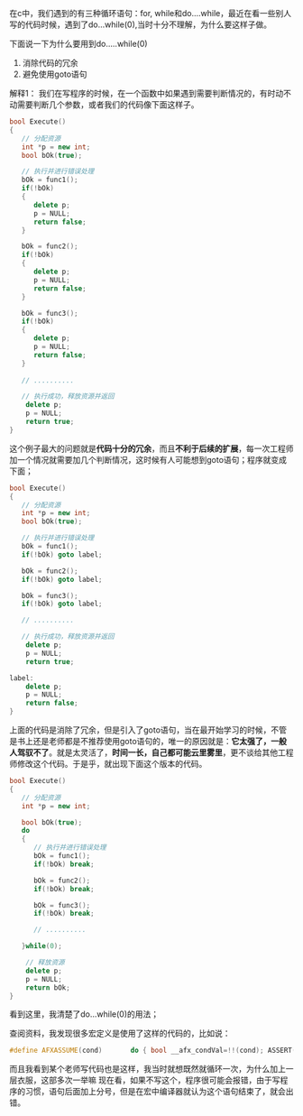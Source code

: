 ﻿在c中，我们遇到的有三种循环语句：for, while和do....while，最近在看一些别人写的代码时候，遇到了do...while(0),当时十分不理解，为什么要这样子做。

下面说一下为什么要用到do.....while(0)
1. 消除代码的冗余
2. 避免使用goto语句

解释1：
我们在写程序的时候，在一个函数中如果遇到需要判断情况的，有时动不动需要判断几个参数，或者我们的代码像下面这样子。

```cpp
bool Execute()
{
   // 分配资源
   int *p = new int;
   bool bOk(true);

   // 执行并进行错误处理
   bOk = func1();
   if(!bOk) 
   {
      delete p;   
      p = NULL;
      return false;
   }

   bOk = func2();
   if(!bOk) 
   {
      delete p;   
      p = NULL;
      return false;
   }

   bOk = func3();
   if(!bOk) 
   {
      delete p;   
      p = NULL;
      return false;
   }
   
   // ..........

   // 执行成功，释放资源并返回
    delete p;   
    p = NULL;
    return true;
}
```
这个例子最大的问题就是**代码十分的冗余**，而且**不利于后续的扩展**，每一次工程师加一个情况就需要加几个判断情况，这时候有人可能想到goto语句；程序就变成下面；

```cpp
bool Execute()
{
   // 分配资源
   int *p = new int;
   bool bOk(true);

   // 执行并进行错误处理
   bOk = func1();
   if(!bOk) goto label;

   bOk = func2();
   if(!bOk) goto label;

   bOk = func3();
   if(!bOk) goto label;

   // ..........

   // 执行成功，释放资源并返回
    delete p;   
    p = NULL;
    return true;

label:
    delete p;   
    p = NULL;
    return false;
}
```

上面的代码是消除了冗余，但是引入了goto语句，当在最开始学习的时候，不管是书上还是老师都是不推荐使用goto语句的，唯一的原因就是：**它太强了，一般人驾驭不了**。就是太灵活了，**时间一长，自己都可能云里雾里**，更不谈给其他工程师修改这个代码。于是乎，就出现下面这个版本的代码。

```cpp
bool Execute()
{
   // 分配资源
   int *p = new int;

   bool bOk(true);
   do
   {
      // 执行并进行错误处理
      bOk = func1();
      if(!bOk) break;

      bOk = func2();
      if(!bOk) break;

      bOk = func3();
      if(!bOk) break;

      // ..........

   }while(0);

    // 释放资源
    delete p;   
    p = NULL;
    return bOk;
}
```
看到这里，我清楚了do...while(0)的用法；

查阅资料，我发现很多宏定义是使用了这样的代码的，比如说：

```cpp
#define AFXASSUME(cond)       do { bool __afx_condVal=!!(cond); ASSERT(__afx_condVal); __analysis_assume(__afx_condVal); } while(0)
```
而且我看到某个老师写代码也是这样，我当时就想既然就循环一次，为什么加上一层衣服，这部多次一举嘛
现在看，如果不写这个，程序很可能会报错，由于写程序的习惯，语句后面加上分号，但是在宏中编译器就认为这个语句结束了，就会出错。

